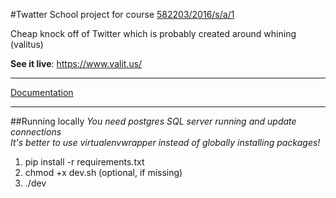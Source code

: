 #Twatter
School project for course [582203/2016/s/a/1](https://www.cs.helsinki.fi/courses/582203/2016/s/a/1)  

Cheap knock off of Twitter which is probably created around whining (valitus)  

**See it live**: https://www.valit.us/

---

[Documentation](doc/Documentation.pdf)  

---
##Running locally
*You need postgres SQL server running and update connections*  
*It's better to use virtualenvwrapper instead of globally installing packages!*  
1. pip install -r requirements.txt  
2. chmod +x dev.sh (optional, if missing)  
3. ./dev  
